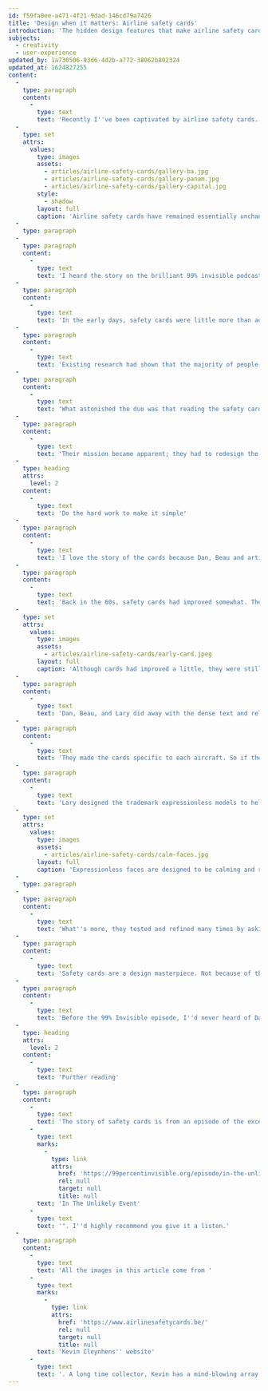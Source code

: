 ```yaml
---
id: f59fa0ee-a471-4f21-9dad-146cd79a7426
title: 'Design when it matters: Airline safety cards'
introduction: 'The hidden design features that make airline safety cards surprisingly effective.'
subjects:
  - creativity
  - user-experience
updated_by: 1a730506-93d6-4d2b-a772-38062b802324
updated_at: 1624827255
content:
  -
    type: paragraph
    content:
      -
        type: text
        text: 'Recently I''ve been captivated by airline safety cards. You know, those laminated single-pagers that nestle alongside the magazines in aeroplane seat pockets? Specifically, I''m interested in why they look the way they do.'
  -
    type: set
    attrs:
      values:
        type: images
        assets:
          - articles/airline-safety-cards/gallery-ba.jpg
          - articles/airline-safety-cards/gallery-panam.jpg
          - articles/airline-safety-cards/gallery-capital.jpg
        style:
          - shadow
        layout: full
        caption: 'Airline safety cards have remained essentially unchanged over the last few decades. There''s a good reason for this: they work! '
  -
    type: paragraph
  -
    type: paragraph
    content:
      -
        type: text
        text: 'I heard the story on the brilliant 99% invisible podcast; it goes something like this:'
  -
    type: paragraph
    content:
      -
        type: text
        text: 'In the early days, safety cards were little more than adverts for the airline. Enter two fellas called Dan Johnson and Beau Altman, who worked with Douglas Aircraft to understand crash survivability. Dan and Beau ran frightening-sounding escape simulations with participants of all ages (yes, even kids) to discover how to increase air crash survivability.'
  -
    type: paragraph
    content:
      -
        type: text
        text: 'Existing research had shown that the majority of people survived the crash itself. However, it was getting out afterwards that proved the biggest killer. Ninety seconds was the golden number: If you couldn''t escape in ninety seconds, the cabin would become "unsurvivable".'
  -
    type: paragraph
    content:
      -
        type: text
        text: 'What astonished the duo was that reading the safety card made a huge difference. That was if someone could ingest the reams of dense text.'
  -
    type: paragraph
    content:
      -
        type: text
        text: 'Their mission became apparent; they had to redesign the safety card to make it as effective as possible.'
  -
    type: heading
    attrs:
      level: 2
    content:
      -
        type: text
        text: 'Do the hard work to make it simple'
  -
    type: paragraph
    content:
      -
        type: text
        text: 'I love the story of the cards because Dan, Beau and artist Lary Bruns considered every little thing to make them as practical as possible.'
  -
    type: paragraph
    content:
      -
        type: text
        text: 'Back in the 60s, safety cards had improved somewhat. They were still mostly text, but there were at least some pictures. However, they showed generic cabin objects. So if you saw a picture of a door handle, it probably wouldn''t be the same as the one in your plane. They were printed in a bunch of languages and spiral-bound. Meaning you''d have to flick through to find the bit related to your aircraft in a language you could read. Not ideal for quickly digesting information.'
  -
    type: set
    attrs:
      values:
        type: images
        assets:
          - articles/airline-safety-cards/early-card.jpeg
        layout: full
        caption: 'Although cards had improved a little, they were still text-heavy and hard to quickly understand. This card is from a Pan American World Airways L-749.'
  -
    type: paragraph
    content:
      -
        type: text
        text: 'Dan, Beau, and Lary did away with the dense text and relied on pictures. The only word they allowed was "exit".'
  -
    type: paragraph
    content:
      -
        type: text
        text: 'They made the cards specific to each aircraft. So if the door handles were red and opened counter-clockwise, they''d show this on the card.'
  -
    type: paragraph
    content:
      -
        type: text
        text: 'Lary designed the trademark expressionless models to help reduce Tonic immobility; this happens in high-stress situations and immobilises its sufferers. The characters are calm because this is the best way to communicate vital information without causing further stress.'
  -
    type: set
    attrs:
      values:
        type: images
        assets:
          - articles/airline-safety-cards/calm-faces.jpg
        layout: full
        caption: 'Expressionless faces are designed to be calming and reduce cases of Tonic Immobility.'
  -
    type: paragraph
  -
    type: paragraph
    content:
      -
        type: text
        text: 'What''s more, they tested and refined many times by asking people, "do you understand what''s happening here?"'
  -
    type: paragraph
    content:
      -
        type: text
        text: 'Safety cards are a design masterpiece. Not because of the way they look (although I do love their aesthetic) but because of the thinking that''s gone into making them so effective.'
  -
    type: paragraph
    content:
      -
        type: text
        text: 'Before the 99% Invisible episode, I''d never heard of Dan Johnson, Beau Altman and Lary Bruns. Now, they''re among my design heroes.'
  -
    type: heading
    attrs:
      level: 2
    content:
      -
        type: text
        text: 'Further reading'
  -
    type: paragraph
    content:
      -
        type: text
        text: 'The story of safety cards is from an episode of the excellent 99% Invisible podcast called "'
      -
        type: text
        marks:
          -
            type: link
            attrs:
              href: 'https://99percentinvisible.org/episode/in-the-unlikely-event/'
              rel: null
              target: null
              title: null
        text: 'In The Unlikely Event'
      -
        type: text
        text: '". I''d highly recommend you give it a listen.'
  -
    type: paragraph
    content:
      -
        type: text
        text: 'All the images in this article come from '
      -
        type: text
        marks:
          -
            type: link
            attrs:
              href: 'https://www.airlinesafetycards.be/'
              rel: null
              target: null
              title: null
        text: 'Kevin Cleynhens'' website'
      -
        type: text
        text: '. A long time collector, Kevin has a mind-blowing array of safety cards.'
---
```


